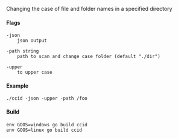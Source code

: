 Changing the case of file and folder names in a specified directory 

#### Flags
```
-json
    json output
```

```
-path string 
    path to scan and change case folder (default "./dir")
```

```
-upper 
    to upper case
```
#### Example

```
./ccid -json -upper -path /foo
```

#### Build
```
env GOOS=windows go build ccid
env GOOS=linux go build ccid
```

